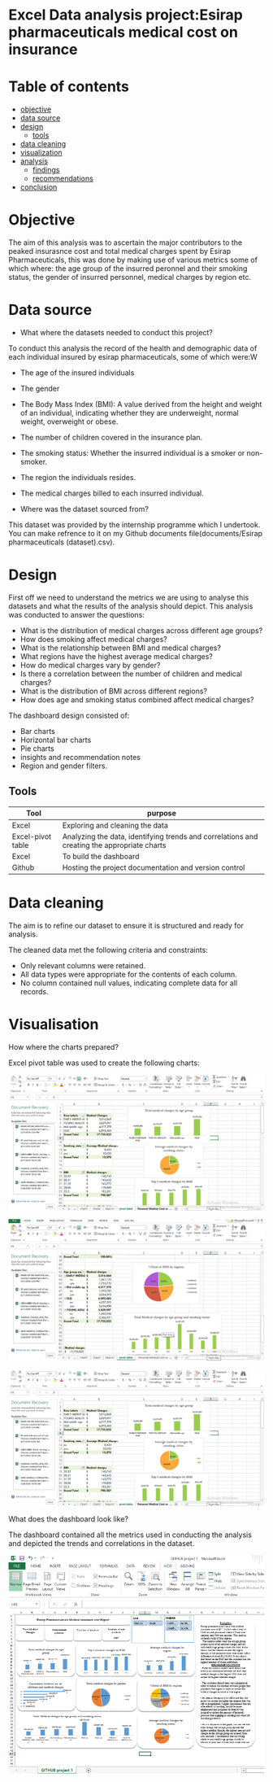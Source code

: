 # Excel Data analysis project:Esirap pharmaceuticals medical cost on insurance 


# Table of contents

- [objective](#objective)
- [data source](#datasource)
- [design](#design)
  - [tools](#tools)
- [data cleaning](#datacleaning)
- [visualization](#visualization)
- [analysis](#analysis)
  - [findings](#findings)
  - [recommendations](#recommendations)
- [conclusion](#conclusion)


# Objective 

The aim of this analysis was to ascertain the major contributors to the peaked insurasnce cost and total medical charges spent by Esirap Pharmaceuticals, this was done by making use of various metrics some of which where: the age group of the insurred peronnel and their smoking status, the gender of insurred personnel, medical charges by region etc.


# Data source

- What where the datasets needed to conduct this project?

To conduct this analysis the record of the health and demographic data of each individual insured by esirap pharmaceuticals, some of which were:W

- The age of the insured individuals
- The gender
- The Body Mass Index (BMI): A value derived from the height and weight of an individual, indicating whether they are underweight, normal weight, overweight or obese.
- The number of children covered in the insurance plan.
- The smoking status: Whether the insurred individual is a smoker or non-smoker.
- The region the individuals resides.
- The medical charges billed to each insurred individual.

- Where was the dataset sourced from?

This dataset was provided by the internship programme which I undertook. You can make refrence to it on my Github documents file(documents/Esirap pharmaceuticals (dataset).csv).

# Design

First off we need to understand the metrics we are using to analyse this datasets and what the results of the analysis should depict. This analysis was conducted to answer the questions:

- What is the distribution of medical charges across different age groups?
- How does smoking affect medical charges?
- What is the relationship between BMI and medical charges?
- What regions have the highest average medical charges?
- How do medical charges vary by gender?
- Is there a correlation between the number of children and medical charges?
- What is the distribution of BMI across different regions?
- How does age and smoking status combined affect medical charges?

The dashboard design consisted of:

- Bar charts
- Horizontal bar charts
- Pie charts
- insights and recommendation notes
- Region and gender filters.

## Tools

|Tool | purpose |
|--- | ---|
|Excel | Exploring and cleaning the data |
|Excel-pivot table | Analyzing the data, identifying trends and correlations and creating the appropriate charts |
|Excel | To build the dashboard |
|Github | Hosting the project documentation and version control |

# Data cleaning 

The aim is to refine our dataset to ensure it is structured and ready for analysis. 

The cleaned data met the following criteria and constraints:

- Only relevant columns were retained.
- All data types were appropriate for the contents of each column.
- No column contained null values, indicating complete data for all records.

# Visualisation

How where the charts prepared?

Excel pivot table was used to create the following charts:



![pivot chart 1](https://github.com/azubuikeemmanuel/Esirap_pharmaceuticals_medical_cost_on_insurance/blob/main/assets/images/The%20pivot%20table%201.png)





![pivot chart 2](https://github.com/azubuikeemmanuel/Esirap_pharmaceuticals_medical_cost_on_insurance/blob/main/assets/images/The%20pivot%20table%203.png)






![pivot chart 3](https://github.com/azubuikeemmanuel/Esirap_pharmaceuticals_medical_cost_on_insurance/blob/main/assets/images/The%20pivot%20table%201.png)





What does the dashboard look like?

The dashboard contained all the metrics used in conducting the analysis and depicted the trends and correlations in the dataset.


![excel dashboard](https://github.com/azubuikeemmanuel/Esirap_pharmaceuticals_medical_cost_on_insurance/blob/main/assets/images/The%20dashboard.png)



